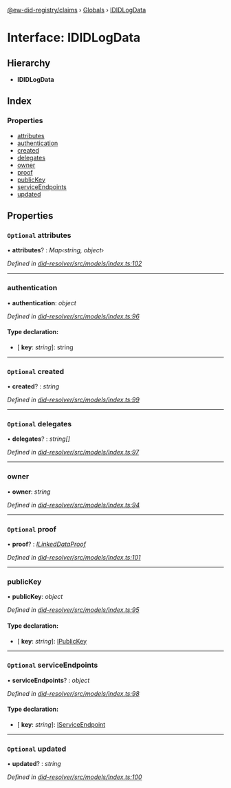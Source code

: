 [@ew-did-registry/claims](../README.md) › [Globals](../globals.md) › [IDIDLogData](ididlogdata.md)

# Interface: IDIDLogData

## Hierarchy

* **IDIDLogData**

## Index

### Properties

* [attributes](ididlogdata.md#optional-attributes)
* [authentication](ididlogdata.md#authentication)
* [created](ididlogdata.md#optional-created)
* [delegates](ididlogdata.md#optional-delegates)
* [owner](ididlogdata.md#owner)
* [proof](ididlogdata.md#optional-proof)
* [publicKey](ididlogdata.md#publickey)
* [serviceEndpoints](ididlogdata.md#optional-serviceendpoints)
* [updated](ididlogdata.md#optional-updated)

## Properties

### `Optional` attributes

• **attributes**? : *Map‹string, object›*

*Defined in [did-resolver/src/models/index.ts:102](https://github.com/energywebfoundation/ew-did-registry/blob/809ce1c/packages/did-resolver/src/models/index.ts#L102)*

___

###  authentication

• **authentication**: *object*

*Defined in [did-resolver/src/models/index.ts:96](https://github.com/energywebfoundation/ew-did-registry/blob/809ce1c/packages/did-resolver/src/models/index.ts#L96)*

#### Type declaration:

* \[ **key**: *string*\]: string

___

### `Optional` created

• **created**? : *string*

*Defined in [did-resolver/src/models/index.ts:99](https://github.com/energywebfoundation/ew-did-registry/blob/809ce1c/packages/did-resolver/src/models/index.ts#L99)*

___

### `Optional` delegates

• **delegates**? : *string[]*

*Defined in [did-resolver/src/models/index.ts:97](https://github.com/energywebfoundation/ew-did-registry/blob/809ce1c/packages/did-resolver/src/models/index.ts#L97)*

___

###  owner

• **owner**: *string*

*Defined in [did-resolver/src/models/index.ts:94](https://github.com/energywebfoundation/ew-did-registry/blob/809ce1c/packages/did-resolver/src/models/index.ts#L94)*

___

### `Optional` proof

• **proof**? : *[ILinkedDataProof](ilinkeddataproof.md)*

*Defined in [did-resolver/src/models/index.ts:101](https://github.com/energywebfoundation/ew-did-registry/blob/809ce1c/packages/did-resolver/src/models/index.ts#L101)*

___

###  publicKey

• **publicKey**: *object*

*Defined in [did-resolver/src/models/index.ts:95](https://github.com/energywebfoundation/ew-did-registry/blob/809ce1c/packages/did-resolver/src/models/index.ts#L95)*

#### Type declaration:

* \[ **key**: *string*\]: [IPublicKey](ipublickey.md)

___

### `Optional` serviceEndpoints

• **serviceEndpoints**? : *object*

*Defined in [did-resolver/src/models/index.ts:98](https://github.com/energywebfoundation/ew-did-registry/blob/809ce1c/packages/did-resolver/src/models/index.ts#L98)*

#### Type declaration:

* \[ **key**: *string*\]: [IServiceEndpoint](iserviceendpoint.md)

___

### `Optional` updated

• **updated**? : *string*

*Defined in [did-resolver/src/models/index.ts:100](https://github.com/energywebfoundation/ew-did-registry/blob/809ce1c/packages/did-resolver/src/models/index.ts#L100)*
